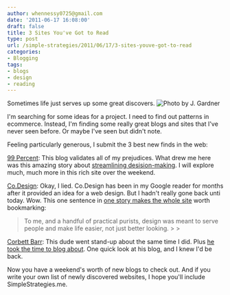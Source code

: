```yaml
---
author: whennessy0725@gmail.com
date: '2011-06-17 16:08:00'
draft: false
title: 3 Sites You've Got to Read
type: post
url: /simple-strategies/2011/06/17/3-sites-youve-got-to-read
categories:
- Blogging
tags:
- blogs
- design
- reading
---
```


Sometimes life just serves up some great discovers. 
![Photo by J. Gardner](http://static1.squarespace.com/static/56c87f52356fb0ec8c23c9b7/t/56d090fed9fd567b5dd39b0a/1456509182779/acrylic-design.jpg)





I'm searching for some ideas for a project. I need to find out patterns in ecommerce. Instead, I'm finding some really great blogs and sites that I've never seen before. Or maybe I've seen but didn't note.




Feeling particularly generous, I submit the 3 best new finds in the web:




[99 Percent](http://the99percent.com/):  This blog validates all of my prejudices.  What drew me here was this amazing story about [streamlining desision-making](http://the99percent.com/tips/7043/Dont-Overthink-It-5-Tips-for-Daily-Decision-Making).  I will explore much, much more in this rich site over the weekend.




[Co.Design](http://www.fastcodesign.com/): Okay, I lied. Co.Design has been in my Google reader for months after it provided an idea for a web design. But I hadn't really gone back unti today.  Wow. This one sentence in [one story makes the whole site](http://www.fastcodesign.com/1664085/designing-is-about-the-decisions-you-make-every-day) worth bookmarking:




<blockquote>To me, and a handful of practical purists, design was meant to serve people and make life easier, not just better looking.
> 
> 
</blockquote>




[Corbett Barr](http://www.corbettbarr.com/):  This dude went stand-up about the same time I did. Plus [he took the time to blog about](http://zenhabits.net/stand/). One quick look at his blog, and I knew I'd be back. 




Now you have a weekend's worth of new blogs to check out. And if you write your own list of newly discovered websites, I hope you'll include SimpleStrategies.me.



